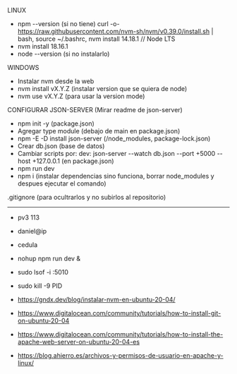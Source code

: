 LINUX
- npm --version (si no tiene)   curl -o- https://raw.githubusercontent.com/nvm-sh/nvm/v0.39.0/install.sh | bash,  source ~/.bashrc, nvm install 14.18.1 // Node LTS
- nvm install 18.16.1
- node --version (si no instalarlo)


WINDOWS
- Instalar nvm desde la web
- nvm install vX.Y.Z  (instalar version que se quiera de node)
- nvm use vX.Y.Z (para usar la version mode)


CONFIGURAR JSON-SERVER
(Mirar readme de json-server)
- npm init -y  (package.json)
- Agregar type module (debajo de main en package.json)
- npm -E -D install json-server (/node_modules, package-lock.json)
- Crear db.json (base de datos)
- Cambiar scripts por: dev: json-server --watch db.json --port +5000 --host +127.0.0.1  (en package.json)
- npm run dev
- npm i (instalar dependencias sino funciona, borrar node_modules y despues ejecutar el comando)

.gitignore (para ocultrarlos y no subirlos al repositorio)

---

- pv3 113
- daniel@ip
- cedula

- nohup npm run dev &

- sudo lsof -i :5010
- sudo kill -9 PID

- https://gndx.dev/blog/instalar-nvm-en-ubuntu-20-04/

- https://www.digitalocean.com/community/tutorials/how-to-install-git-on-ubuntu-20-04

- https://www.digitalocean.com/community/tutorials/how-to-install-the-apache-web-server-on-ubuntu-20-04-es

- https://blog.ahierro.es/archivos-y-permisos-de-usuario-en-apache-y-linux/
